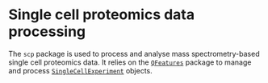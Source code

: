 # Single cell proteomics data processing

The `scp` package is used to process and analyse mass spectrometry-based single cell proteomics data. 
It relies on the [`QFeatures`](https://rformassspectrometry.github.io/QFeatures/) package to manage and 
process [`SingleCellExperiment`](http://bioconductor.org/packages/release/bioc/html/SingleCellExperiment.html) 
objects. 

